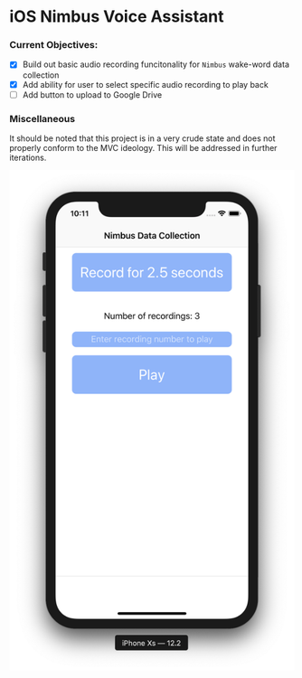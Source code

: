 # iOS Nimbus Voice Assistant

### Current Objectives:
- [x] Build out basic audio recording funcitonality for `Nimbus` wake-word data collection
- [x] Add ability for user to select specific audio recording to play back
- [ ] Add button to upload to Google Drive

### Miscellaneous
It should be noted that this project is in a very crude state and does not properly conform to the MVC ideology. This will be addressed in further iterations.

![](https://github.com/calpoly-csai/ios-voice-assistant/blob/master/Images/home_view.png)
